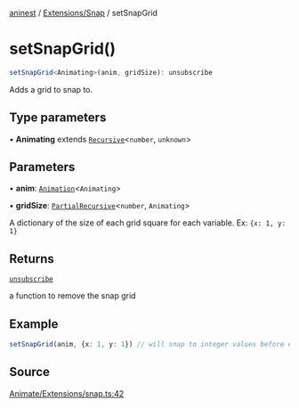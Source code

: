 [aninest](../../../index.md) / [Extensions/Snap](../index.md) / setSnapGrid

# setSnapGrid()

```ts
setSnapGrid<Animating>(anim, gridSize): unsubscribe
```

Adds a grid to snap to.

## Type parameters

• **Animating** extends [`Recursive`](../../../RecursiveHelpers/type-aliases/Recursive.md)\<`number`, `unknown`\>

## Parameters

• **anim**: [`Animation`](../../../AnimatableTypes/type-aliases/Animation.md)\<`Animating`\>

• **gridSize**: [`PartialRecursive`](../../../RecursiveHelpers/type-aliases/PartialRecursive.md)\<`number`, `Animating`\>

A dictionary of the size of each grid square for each variable. Ex: `{x: 1, y: 1}`

## Returns

[`unsubscribe`](../../../AnimatableTypes/type-aliases/unsubscribe.md)

a function to remove the snap grid

## Example

```ts
setSnapGrid(anim, {x: 1, y: 1}) // will snap to integer values before ending
```

## Source

[Animate/Extensions/snap.ts:42](https://github.com/zphrs/aninest/blob/f1bf3a3/src/Animate/Extensions/snap.ts#L42)
